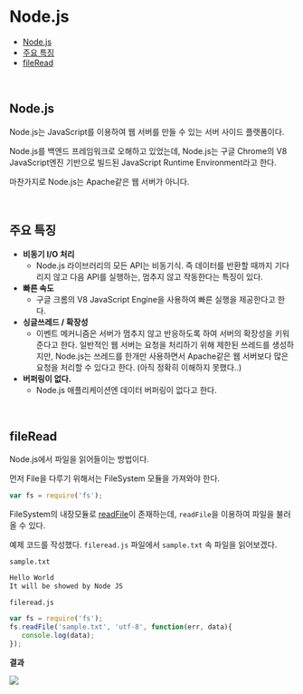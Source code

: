 # Node.js

- [Node.js](#nodejs)
- [주요 특징](#features)
- [fileRead](#fileread)

<br>

## <a name="nodejs"></a>Node.js

Node.js는 JavaScript를 이용하여 웹 서버를 만들 수 있는 서버 사이드 플랫폼이다. 

Node.js를 백엔드 프레임워크로 오해하고 있었는데, Node.js는 구글 Chrome의 V8 JavaScript엔진 기반으로 빌드된 JavaScript Runtime Environment라고 한다.

마찬가지로 Node.js는 Apache같은 웹 서버가 아니다.

<br>

## <a name="features"></a>주요 특징

- **비동기 I/O 처리**
  - Node.js 라이브러리의 모든 API는 비동기식. 즉 데이터를 반환할 때까지 기다리지 않고 다음 API를 실행하는, 멈추지 않고 작동한다는 특징이 있다.
- **빠른 속도**
  - 구글 크롬의 V8 JavaScript Engine을 사용하여 빠른 실행을 제공한다고 한다.
- **싱글쓰레드 / 확장성**
  - 이벤트 메커니즘은 서버가 멈추지 않고 반응하도록 하여 서버의 확장성을 키워준다고 한다. 일반적인 웹 서버는 요청을 처리하기 위해 제한된 쓰레드를 생성하지만, Node.js는 쓰레드를 한개만 사용하면서 Apache같은 웹 서버보다 많은 요청을 처리할 수 있다고 한다. 
    (아직 정확히 이해하지 못했다..) 
- **버퍼링이 없다.**
  - Node.js 애플리케이션엔 데이터 버퍼링이 없다고 한다.

<br>

## <a name="filerea"></a>fileRead

Node.js에서 파일을 읽어들이는 방법이다.

먼저 File을 다루기 위해서는 FileSystem 모듈을 가져와야 한다.

```js
var fs = require('fs');
```



FileSystem의 내장모듈로 [readFile](https://nodejs.org/dist/latest-v12.x/docs/api/fs.html#fs_fs_readfile_path_options_callback)이 존재하는데, `readFile`을 이용하여 파일을 불러올 수 있다.

예제 코드를 작성했다. `fileread.js` 파일에서 `sample.txt` 속 파일을 읽어보겠다.

`sample.txt`

```txt
Hello World 
It will be showed by Node JS
```

`fileread.js`

```javascript
var fs = require('fs');
fs.readFile('sample.txt', 'utf-8', function(err, data){
   console.log(data);
});
```

**결과**

![](http://www.mediafire.com/convkey/480a/8hlzitle4uhdz4rzg.jpg)

<br>